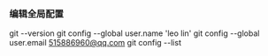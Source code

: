 ### 编辑全局配置
git --version
git config --global user.name 'leo lin'
git config --global user.email 515886960@qq.com
git config --list
